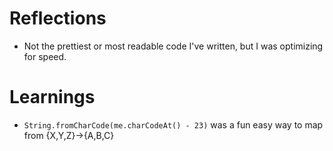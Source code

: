 # Reflections

- Not the prettiest or most readable code I've written, but I was optimizing for speed.

# Learnings

- `String.fromCharCode(me.charCodeAt() - 23)` was a fun easy way to map from {X,Y,Z}->{A,B,C}
